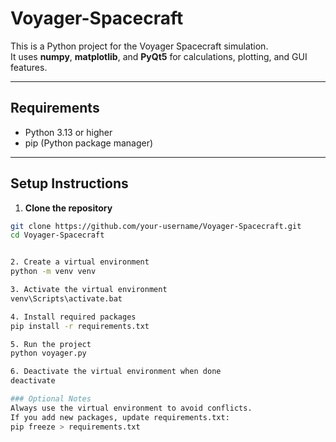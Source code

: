 # Voyager-Spacecraft

This is a Python project for the Voyager Spacecraft simulation.  
It uses **numpy**, **matplotlib**, and **PyQt5** for calculations, plotting, and GUI features.

---

## Requirements

- Python 3.13 or higher
- pip (Python package manager)

---

## Setup Instructions

1. **Clone the repository**
```bash
git clone https://github.com/your-username/Voyager-Spacecraft.git
cd Voyager-Spacecraft


2. Create a virtual environment
python -m venv venv

3. Activate the virtual environment
venv\Scripts\activate.bat

4. Install required packages
pip install -r requirements.txt

5. Run the project
python voyager.py

6. Deactivate the virtual environment when done
deactivate

### Optional Notes
Always use the virtual environment to avoid conflicts.
If you add new packages, update requirements.txt:
pip freeze > requirements.txt
